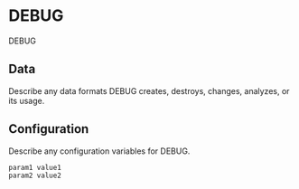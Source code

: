 # DEBUG

DEBUG

## Data

Describe any data formats DEBUG creates, destroys, changes, analyzes, or its usage.




## Configuration

Describe any configuration variables for DEBUG.

```
param1 value1
param2 value2
```
